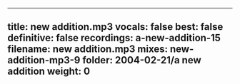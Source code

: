
---
title: new addition.mp3
vocals: false
best: false
definitive: false
recordings: a-new-addition-15
filename: new addition.mp3
mixes: new-addition-mp3-9
folder: 2004-02-21/a new addition
weight: 0
---
